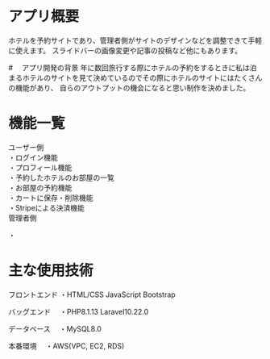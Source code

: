 # アプリ概要
ホテルを予約サイトであり、管理者側がサイトのデザインなどを調整できて手軽に使えます。
スライドバーの画像変更や記事の投稿など他にもあります。<br>

#　 アプリ開発の背景
年に数回旅行する際にホテルの予約をするときに私は泊まるホテルのサイトを見て決めているのでその際にホテルのサイトにはたくさんの機能があり、
自らのアウトプットの機会になると思い制作を決めました。<br>

# 機能一覧
ユーザー側<br>
  ・ログイン機能<br>
  ・プロフィール機能<br>
  ・予約したホテルのお部屋の一覧<br>
  ・お部屋の予約機能<br>
  ・カートに保存・削除機能<br>
  ・Stripeによる決済機能<br>
管理者側<br>

  ・


# 主な使用技術

フロントエンド 
  ・HTML/CSS JavaScript Bootstrap

バッグエンド
　・PHP8.1.13 Laravel10.22.0

データベース
　・MySQL8.0

本番環境
　・AWS(VPC, EC2, RDS)
  


